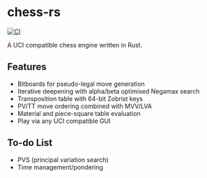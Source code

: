 # chess-rs

[![CI](https://github.com/tomcant/chess-rs/actions/workflows/ci.yml/badge.svg)](https://github.com/tomcant/chess-rs/actions/workflows/ci.yml)

A UCI compatible chess engine written in Rust.

## Features

- Bitboards for pseudo-legal move generation
- Iterative deepening with alpha/beta optimised Negamax search
- Transposition table with 64-bit Zobrist keys
- PV/TT move ordering combined with MVV/LVA
- Material and piece-square table evaluation
- Play via any UCI compatible GUI

## To-do List

- PVS (principal variation search)
- Time management/pondering
